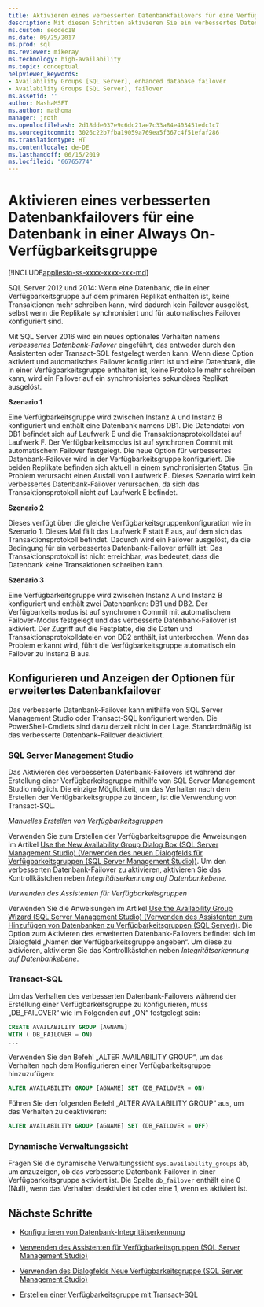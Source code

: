 ```yaml
---
title: Aktivieren eines verbesserten Datenbankfailovers für eine Verfügbarkeitsgruppe
description: Mit diesen Schritten aktivieren Sie ein verbessertes Datenbankfailover, bei dem ein Failover ausgelöst wird, wenn eine Datenbank in einer Always On-Verfügbarkeitsgruppe keine Transaktionen mehr schreiben kann.
ms.custom: seodec18
ms.date: 09/25/2017
ms.prod: sql
ms.reviewer: mikeray
ms.technology: high-availability
ms.topic: conceptual
helpviewer_keywords:
- Availability Groups [SQL Server], enhanced database failover
- Availability Groups [SQL Server], failover
ms.assetid: ''
author: MashaMSFT
ms.author: mathoma
manager: jroth
ms.openlocfilehash: 2d18dde037e9c6dc21ae7c33a84e403451edc1c7
ms.sourcegitcommit: 3026c22b7fba19059a769ea5f367c4f51efaf286
ms.translationtype: HT
ms.contentlocale: de-DE
ms.lasthandoff: 06/15/2019
ms.locfileid: "66765774"
---
```

# <a name="enable-enhanced-database-failover-to-a-database-in-an-always-on-availability-group"></a>Aktivieren eines verbesserten Datenbankfailovers für eine Datenbank in einer Always On-Verfügbarkeitsgruppe
[!INCLUDE[appliesto-ss-xxxx-xxxx-xxx-md](../../../includes/appliesto-ss-xxxx-xxxx-xxx-md.md)]

SQL Server 2012 und 2014: Wenn eine Datenbank, die in einer Verfügbarkeitsgruppe auf dem primären Replikat enthalten ist, keine Transaktionen mehr schreiben kann, wird dadurch kein Failover ausgelöst, selbst wenn die Replikate synchronisiert und für automatisches Failover konfiguriert sind.

Mit SQL Server 2016 wird ein neues optionales Verhalten namens *verbessertes Datenbank-Failover* eingeführt, das entweder durch den Assistenten oder Transact-SQL festgelegt werden kann. Wenn diese Option aktiviert und automatisches Failover konfiguriert ist und eine Datenbank, die in einer Verfügbarkeitsgruppe enthalten ist, keine Protokolle mehr schreiben kann, wird ein Failover auf ein synchronisiertes sekundäres Replikat ausgelöst.

**Szenario 1**

Eine Verfügbarkeitsgruppe wird zwischen Instanz A und Instanz B konfiguriert und enthält eine Datenbank namens DB1. Die Datendatei von DB1 befindet sich auf Laufwerk E und die Transaktionsprotokolldatei auf Laufwerk F. Der Verfügbarkeitsmodus ist auf synchronen Commit mit automatischem Failover festgelegt. Die neue Option für verbessertes Datenbank-Failover wird in der Verfügbarkeitsgruppe konfiguriert. Die beiden Replikate befinden sich aktuell in einem synchronisierten Status. Ein Problem verursacht einen Ausfall von Laufwerk E. Dieses Szenario wird kein verbessertes Datenbank-Failover verursachen, da sich das Transaktionsprotokoll nicht auf Laufwerk E befindet.  

**Szenario 2**

Dieses verfügt über die gleiche Verfügbarkeitsgruppenkonfiguration wie in Szenario 1. Dieses Mal fällt das Laufwerk F statt E aus, auf dem sich das Transaktionsprotokoll befindet. Dadurch wird ein Failover ausgelöst, da die Bedingung für ein verbessertes Datenbank-Failover erfüllt ist: Das Transaktionsprotokoll ist nicht erreichbar, was bedeutet, dass die Datenbank keine Transaktionen schreiben kann.

**Szenario 3**

Eine Verfügbarkeitsgruppe wird zwischen Instanz A und Instanz B konfiguriert und enthält zwei Datenbanken: DB1 und DB2. Der Verfügbarkeitsmodus ist auf synchronen Commit mit automatischem Failover-Modus festgelegt und das verbesserte Datenbank-Failover ist aktiviert. Der Zugriff auf die Festplatte, die die Daten und Transaktionsprotokolldateien von DB2 enthält, ist unterbrochen. Wenn das Problem erkannt wird, führt die Verfügbarkeitsgruppe automatisch ein Failover zu Instanz B aus.

## <a name="configure-and-view-the-enhanced-database-failover-option"></a>Konfigurieren und Anzeigen der Optionen für erweitertes Datenbankfailover

Das verbesserte Datenbank-Failover kann mithilfe von SQL Server Management Studio oder Transact-SQL konfiguriert werden. Die PowerShell-Cmdlets sind dazu derzeit nicht in der Lage. Standardmäßig ist das verbesserte Datenbank-Failover deaktiviert.

### <a name="sql-server-management-studio"></a>SQL Server Management Studio

Das Aktivieren des verbesserten Datenbank-Failovers ist während der Erstellung einer Verfügbarkeitsgruppe mithilfe von SQL Server Management Studio möglich. Die einzige Möglichkeit, um das Verhalten nach dem Erstellen der Verfügbarkeitsgruppe zu ändern, ist die Verwendung von Transact-SQL.

*Manuelles Erstellen von Verfügbarkeitsgruppen*

Verwenden Sie zum Erstellen der Verfügbarkeitsgruppe die Anweisungen im Artikel [Use the New Availability Group Dialog Box (SQL Server Management Studio) (Verwenden des neuen Dialogfelds für Verfügbarkeitsgruppen (SQL Server Management Studio))](use-the-new-availability-group-dialog-box-sql-server-management-studio.md). Um den verbesserten Datenbank-Failover zu aktivieren, aktivieren Sie das Kontrollkästchen neben *Integritätserkennung auf Datenbankebene*.

*Verwenden des Assistenten für Verfügbarkeitsgruppen*

Verwenden Sie die Anweisungen im Artikel [Use the Availability Group Wizard (SQL Server Management Studio) (Verwenden des Assistenten zum Hinzufügen von Datenbanken zu Verfügbarkeitsgruppen (SQL Server))](use-the-availability-group-wizard-sql-server-management-studio.md). Die Option zum Aktivieren des erweiterten Datenbank-Failovers befindet sich im Dialogfeld „Namen der Verfügbarkeitsgruppe angeben“. Um diese zu aktivieren, aktivieren Sie das Kontrollkästchen neben *Integritätserkennung auf Datenbankebene*.

### <a name="transact-sql"></a>Transact-SQL

Um das Verhalten des verbesserten Datenbank-Failovers während der Erstellung einer Verfügbarkeitsgruppe zu konfigurieren, muss „DB_FAILOVER“ wie im Folgenden auf „ON“ festgelegt sein:

```SQL
CREATE AVAILABILITY GROUP [AGNAME]
WITH ( DB_FAILOVER = ON)
...
```
Verwenden Sie den Befehl „ALTER AVAILABILITY GROUP“, um das Verhalten nach dem Konfigurieren einer Verfügbarkeitsgruppe hinzuzufügen:
```SQL
ALTER AVAILABILITY GROUP [AGNAME] SET (DB_FAILOVER = ON)
```
Führen Sie den folgenden Befehl „ALTER AVAILABILITY GROUP“ aus, um das Verhalten zu deaktivieren:
```SQL
ALTER AVAILABILITY GROUP [AGNAME] SET (DB_FAILOVER = OFF)
```
### <a name="dynamic-management-view"></a>Dynamische Verwaltungssicht
Fragen Sie die dynamische Verwaltungssicht `sys.availability_groups` ab, um anzuzeigen, ob das verbesserte Datenbank-Failover in einer Verfügbarkeitsgruppe aktiviert ist. Die Spalte `db_failover` enthält eine 0 (Null), wenn das Verhalten deaktiviert ist oder eine 1, wenn es aktiviert ist. 

## <a name="next-steps"></a>Nächste Schritte 

- [Konfigurieren von Datenbank-Integritätserkennung](sql-server-always-on-database-health-detection-failover-option.md)

- [Verwenden des Assistenten für Verfügbarkeitsgruppen (SQL Server Management Studio)](use-the-availability-group-wizard-sql-server-management-studio.md)

- [Verwenden des Dialogfelds Neue Verfügbarkeitsgruppe (SQL Server Management Studio)](use-the-new-availability-group-dialog-box-sql-server-management-studio.md)
 
- [Erstellen einer Verfügbarkeitsgruppe mit Transact-SQL](create-an-availability-group-transact-sql.md)

